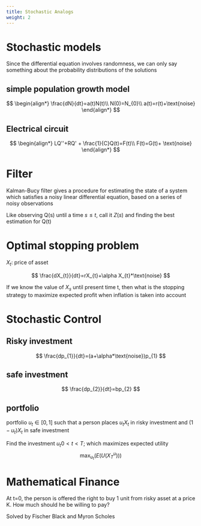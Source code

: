 ```yaml
---
title: Stochastic Analogs
weight: 2
---
```

# Stochastic models

Since the differential equation involves randomness, we can only say something about the probability distributions of the solutions

## simple population growth model

$$
\begin{align*}
\frac{dN}{dt}=a(t)N(t)\\
N(0)=N_{0}\\
a(t)=r(t)+\text{noise}
\end{align*}
$$

## Electrical circuit

$$
\begin{align*}
LQ''+RQ' + \frac{1}{C}Q(t)=F(t)\\
F(t)=G(t)+ \text{noise}
\end{align*}
$$

# Filter

Kalman-Bucy filter gives a procedure for estimating the state of a system which satisfies a noisy linear differential equation, based on a series of noisy observations

Like observing Q(s) until a time $s\le t$, call it $Z(s)$ and finding the best estimation for Q(t)


# Optimal stopping problem

$X_{t}$: price of asset

$$
\frac{dX_{t}}{dt}=rX_{t}+\alpha X_{t}*\text{noise}
$$

If we know the value of $X_{s}$ until present time t, then what is the stopping strategy to maximize expected profit when inflation is taken into account

# Stochastic Control

## Risky investment

$$
\frac{dp_{1}}{dt}=(a+\alpha*\text{noise})p_{1}
$$

## safe investment

$$
\frac{dp_{2}}{dt}=bp_{2}
$$

## portfolio

portfolio $u_{t}\in[0,1]$ such that a person places $u_{t}X_{t}$ in risky investment and $(1-u_{t})X_{t}$ in safe investment

Find the investment $u_{t}0<t<T;$ which maximizes expected utility $$\max_{u_{t}}(E(U(X_{T}^{u})))$$

# Mathematical Finance

At t=0, the person is offered the right to buy 1 unit from risky asset at a price K. How much should he be willing to pay?

Solved by Fischer Black and Myron Scholes
